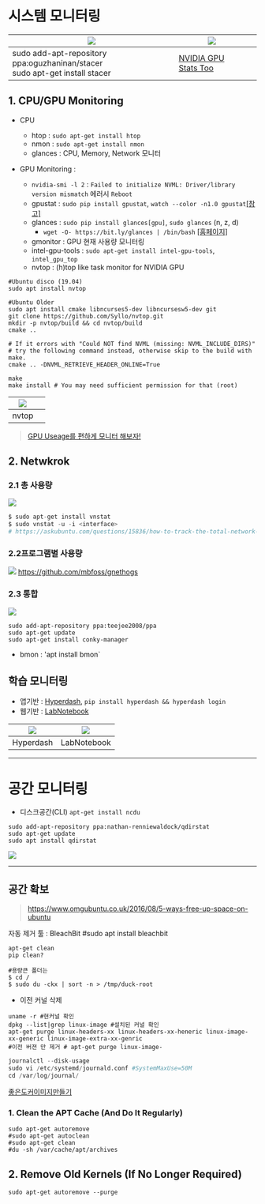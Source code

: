 # 시스템 모니터링 

| ![](https://raw.githubusercontent.com/oguzhaninan/Stacer/native/screenshots/header.png) | ![](https://extensions.gnome.org/extension-data/screenshots/screenshot_1320_zgXAduX.png) |  |
| --- | --- | --- |
| sudo add-apt-repository ppa:oguzhaninan/stacer<br> sudo apt-get install stacer| [NVIDIA GPU Stats Too](https://extensions.gnome.org/extension/1320/nvidia-gpu-stats-tool/) |  |




## 1. CPU/GPU Monitoring

* CPU

  * htop : `sudo apt-get install htop`
  * nmon : `sudo apt-get install nmon`
  * glances : CPU, Memory, Network 모니터

* GPU Monitoring :

  * `nvidia-smi -l 2` : `Failed to initialize NVML: Driver/library version mismatch` 에러시 `Reboot`
  * gpustat : `sudo pip install gpustat`, `watch --color -n1.0 gpustat`[\[참고\]](https://github.com/wookayin/gpustat)
  * glances : `sudo pip install glances[gpu]`, `sudo glances` \(n, z, d\)
    * `wget -O- https://bit.ly/glances | /bin/bash` [\[홈페이지\]](https://pypi.python.org/pypi/Glances)
  * gmonitor : GPU 현재 사용량 모니터링
  * intel-gpu-tools : `sudo apt-get install intel-gpu-tools`, `intel_gpu_top`
  * nvtop : (h)top like task monitor for NVIDIA GPU


```pythn 
#Ubuntu disco (19.04)
sudo apt install nvtop 

#Ubuntu Older
sudo apt install cmake libncurses5-dev libncursesw5-dev git
git clone https://github.com/Syllo/nvtop.git
mkdir -p nvtop/build && cd nvtop/build
cmake ..

# If it errors with "Could NOT find NVML (missing: NVML_INCLUDE_DIRS)"
# try the following command instead, otherwise skip to the build with make.
cmake .. -DNVML_RETRIEVE_HEADER_ONLINE=True

make
make install # You may need sufficient permission for that (root)
```

|![](https://1.bp.blogspot.com/-kUlBy_kIszQ/XROIGBi-0HI/AAAAAAAAC-4/d1wfWb2Y7546ICSJedmrT8DLygUZ6fyFwCLcBGAs/s640/nvtop-screenshot.png)||
|-|-|
|nvtop||


> [GPU Useage를 편하게 모니터 해보자!](https://eungbean.github.io/2018/08/29/gpu-monitor-with-byobu/?fbclid=IwAR3Rv0iPd1PJjEogujyxWBWjJyLknu_QLxexY_OfIyrOTaLsAADEzFagpRE)

## 2. Netwkrok 

### 2.1 총 사용량 

![](https://i.imgur.com/YULmu8j.png)

```python 
$ sudo apt-get install vnstat
$ sudo vnstat -u -i <interface>
# https://askubuntu.com/questions/15836/how-to-track-the-total-network-data-in-a-month
```



### 2.2프로그램별 사용량 


![](https://cloud.githubusercontent.com/assets/6733770/16925237/a1363dd0-4cf9-11e6-81aa-83a52e72c549.png)
https://github.com/mbfoss/gnethogs

### 2.3 통합 
![](https://2.bp.blogspot.com/-9gAsuNMF_P0/WKsaGcx_DgI/AAAAAAAAMk4/kiIw6OIkTa0VOCCofNsNT6W5hgHeV2yLwCLcB/s1600/bmon.png)

```
sudo add-apt-repository ppa:teejee2008/ppa
sudo apt-get update
sudo apt-get install conky-manager
```

* bmon : 'apt install bmon`






## 학습 모니터링

* 앱기반 : [Hyperdash](https://hyperdash.io/), `pip install hyperdash && hyperdash login`
* 웹기반 : [LabNotebook](https://github.com/henripal/labnotebook)

| ![](http://i.imgur.com/QCEGtYx.png) | ![](https://github.com/henripal/labnotebook/raw/master/nbs/img/labnotebook.gif) |
| --- | --- |
| Hyperdash | LabNotebook |


---

# 공간 모니터링 




- 디스크공간(CLI) `apt-get install ncdu`



```
sudo add-apt-repository ppa:nathan-renniewaldock/qdirstat
sudo apt-get update
sudo apt install qdirstat
```

![](https://static.makeuseof.com/wp-content/uploads/2017/08/muo-linux-diskusagetools-qdirstat.png)


--- 


## 공간 확보 

> https://www.omgubuntu.co.uk/2016/08/5-ways-free-up-space-on-ubuntu

자동 제거 툴 : BleachBit #sudo apt install bleachbit

```
apt-get clean
pip clean?

#용량큰 폴더는 
$ cd /
$ sudo du -ckx | sort -n > /tmp/duck-root
```

- 이전 커널 삭제 
```
uname -r #현커널 확인
dpkg --list|grep linux-image #설치된 커널 확인 
apt-get purge linux-headers-xx linux-headers-xx-heneric linux-image-xx-generic linux-image-extra-xx-genric 
#이전 버젼 만 제거 # apt-get purge linux-image-
```

```python 
journalctl --disk-usage
sudo vi /etc/systemd/journald.conf #SystemMaxUse=50M
cd /var/log/journal/
```

[좋은도커이미지만들기](https://dayone.me/1740z5r)

### 1. Clean the APT Cache (And Do It Regularly)

```
sudo apt-get autoremove
#sudo apt-get autoclean
#sudo apt-get clean
#du -sh /var/cache/apt/archives
```

## 2. Remove Old Kernels (If No Longer Required)
```
sudo apt-get autoremove --purge
```








